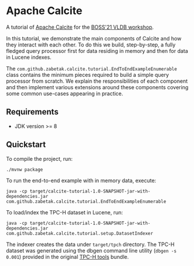 <!--
{% comment %}
Licensed to the Apache Software Foundation (ASF) under one or more
contributor license agreements.  See the NOTICE file distributed with
this work for additional information regarding copyright ownership.
The ASF licenses this file to you under the Apache License, Version 2.0
(the "License"); you may not use this file except in compliance with
the License.  You may obtain a copy of the License at

http://www.apache.org/licenses/LICENSE-2.0

Unless required by applicable law or agreed to in writing, software
distributed under the License is distributed on an "AS IS" BASIS,
WITHOUT WARRANTIES OR CONDITIONS OF ANY KIND, either express or implied.
See the License for the specific language governing permissions and
limitations under the License.
{% endcomment %}
-->
# Apache Calcite

A tutorial of [Apache Calcite]((http://calcite.apache.org))
for the [BOSS'21 VLDB workshop](https://boss-workshop.github.io/boss-2021/).

In this tutorial, we demonstrate the main components of Calcite and how they interact with each
other. To do this we build, step-by-step, a fully fledged query processor first for data residing
in memory and then for data in Lucene indexes.

The `com.github.zabetak.calcite.tutorial.EndToEndExampleEnumerable` class contains the minimum
pieces required to build a simple query processor from scratch. We explain the responsibilities of
each component and then implement various extensions around these components covering some common
use-cases appearing in practice.

## Requirements

* JDK version >= 8

## Quickstart

To compile the project, run:

    ./mvnw package

To run the end-to-end example with in memory data, execute:

    java -cp target/calcite-tutorial-1.0-SNAPSHOT-jar-with-dependencies.jar com.github.zabetak.calcite.tutorial.EndToEndExampleEnumerable

To load/index the TPC-H dataset in Lucene, run:

    java -cp target/calcite-tutorial-1.0-SNAPSHOT-jar-with-dependencies.jar com.github.zabetak.calcite.tutorial.setup.DatasetIndexer
    
The indexer creates the data under `target/tpch` directory. The TPC-H dataset was generated using
the dbgen command line utility (`dbgen -s 0.001`) provided in the original
[TPC-H tools](http://www.tpc.org/tpc_documents_current_versions/current_specifications5.asp) bundle.
